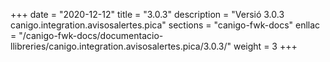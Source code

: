 +++
date        = "2020-12-12"
title       = "3.0.3"
description = "Versió 3.0.3 canigo.integration.avisosalertes.pica"
sections    = "canigo-fwk-docs"
enllac		= "/canigo-fwk-docs/documentacio-llibreries/canigo.integration.avisosalertes.pica/3.0.3/"
weight		= 3
+++
